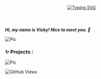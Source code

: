 <header>
  
[![Typing SVG](https://readme-typing-svg.demolab.com?font=Fira+Code&weight=900&size=32&duration=4000&pause=800&color=FDFDFD&vCenter=true&width=800&lines=Welcome+to+my+profile!;Let's+Connect!+%F0%9F%A4%9D)](https://git.io/typing-svg)
  
</header>

***Hi, my name is Vicky! Nice to meet you. 💛***

![Pic](https://media.tenor.com/JnRmb1jCD3oAAAAM/cat-wave.gif)

### ✨ Projects :

![Pic](https://media2.giphy.com/media/3o72FkiKGMGauydfyg/giphy.gif?cid=6c09b9521q53u2onxlejrjpgiijbbptmwlyh2g8vyfd3313t&ep=v1_internal_gif_by_id&rid=giphy.gif&ct=g)

![GitHub Views](https://komarev.com/ghpvc/?username=vickymx&color=blue)
